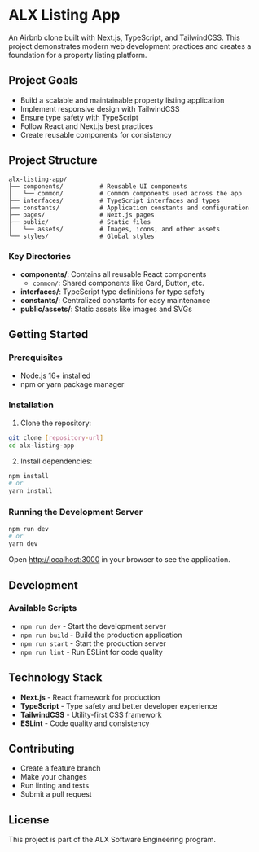 # ALX Listing App

An Airbnb clone built with Next.js, TypeScript, and TailwindCSS. This project demonstrates modern web development practices and creates a foundation for a property listing platform.

## Project Goals

- Build a scalable and maintainable property listing application  
- Implement responsive design with TailwindCSS  
- Ensure type safety with TypeScript  
- Follow React and Next.js best practices  
- Create reusable components for consistency  

## Project Structure

```
alx-listing-app/
├── components/          # Reusable UI components
│   └── common/          # Common components used across the app
├── interfaces/          # TypeScript interfaces and types
├── constants/           # Application constants and configuration
├── pages/               # Next.js pages
├── public/              # Static files
│   └── assets/          # Images, icons, and other assets
└── styles/              # Global styles
```

### Key Directories

- **components/**: Contains all reusable React components  
  - `common/`: Shared components like Card, Button, etc.  
- **interfaces/**: TypeScript type definitions for type safety  
- **constants/**: Centralized constants for easy maintenance  
- **public/assets/**: Static assets like images and SVGs  

## Getting Started

### Prerequisites

- Node.js 16+ installed  
- npm or yarn package manager  

### Installation

1. Clone the repository:

```bash
git clone [repository-url]
cd alx-listing-app
```

2. Install dependencies:

```bash
npm install
# or
yarn install
```

### Running the Development Server

```bash
npm run dev
# or
yarn dev
```

Open [http://localhost:3000](http://localhost:3000) in your browser to see the application.

## Development

### Available Scripts

- `npm run dev` - Start the development server  
- `npm run build` - Build the production application  
- `npm run start` - Start the production server  
- `npm run lint` - Run ESLint for code quality  

## Technology Stack

- **Next.js** - React framework for production  
- **TypeScript** - Type safety and better developer experience  
- **TailwindCSS** - Utility-first CSS framework  
- **ESLint** - Code quality and consistency  

## Contributing

- Create a feature branch  
- Make your changes  
- Run linting and tests  
- Submit a pull request  

## License

This project is part of the ALX Software Engineering program.

